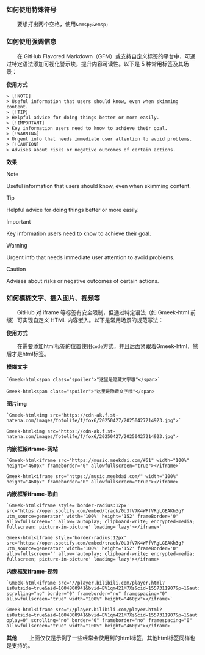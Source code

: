 ### 如何使用特殊符号
&emsp;&emsp;要想打出两个空格，使用```&emsp;&emsp;```

### 如何使用强调信息
&emsp;&emsp;在 GitHub Flavored Markdown（GFM）或支持自定义标签的平台中，可通过特定语法添加可视化警示块，提升内容可读性。以下是 5 种常用标签及其场景：

**使用方式**
```
> [!NOTE]
> Useful information that users should know, even when skimming content.
> [!TIP]
> Helpful advice for doing things better or more easily.
> [!IMPORTANT]
> Key information users need to know to achieve their goal.
> [!WARNING]
> Urgent info that needs immediate user attention to avoid problems.
> [!CAUTION]
> Advises about risks or negative outcomes of certain actions.
```
**效果**

> [!NOTE]
> Useful information that users should know, even when skimming content.

> [!TIP]
> Helpful advice for doing things better or more easily.

> [!IMPORTANT]
> Key information users need to know to achieve their goal.

> [!WARNING]
> Urgent info that needs immediate user attention to avoid problems.

> [!CAUTION]
> Advises about risks or negative outcomes of certain actions.


### 如何模糊文字、插入图片、视频等
&emsp;&emsp;GitHub 对 iframe 等标签有安全限制，但通过特定语法（如 Gmeek-html 前缀）可实现自定义 HTML 内容嵌入。以下是常用场景的规范写法：


**使用方式**

&emsp;&emsp;在需要添加html标签的位置使用`code`方式，并且后面紧跟着Gmeek-html，然后才是html标签。

**模糊文字**
```
`Gmeek-html<span class="spoiler">"这里是隐藏文字哦"</span>`
```
`Gmeek-html<span class="spoiler">"这里是隐藏文字哦"</span>`

**图片img**
```
`Gmeek-html<img src="https://cdn-ak.f.st-hatena.com/images/fotolife/f/fox6/20250427/20250427214923.jpg">`
```
`Gmeek-html<img src="https://cdn-ak.f.st-hatena.com/images/fotolife/f/fox6/20250427/20250427214923.jpg">`

**内嵌框架iframe-网站**
```
`Gmeek-html<iframe src="https://music.meekdai.com/#61" width="100%" height="460px" frameborder="0" allowfullscreen="true"></iframe>`
```
`Gmeek-html<iframe src="https://music.meekdai.com/" width="100%" height="460px" frameborder="0" allowfullscreen="true"></iframe>`

**内嵌框架iframe-歌曲**
```
`Gmeek-html<iframe style='border-radius:12px' src='https://open.spotify.com/embed/track/0U3fV7K4WFfVRgLGEAKh3g?utm_source=generator' width='100%' height='152' frameBorder='0' allowfullscreen='' allow='autoplay; clipboard-write; encrypted-media; fullscreen; picture-in-picture' loading='lazy'></iframe>`
```
`Gmeek-html<iframe style='border-radius:12px' src='https://open.spotify.com/embed/track/0U3fV7K4WFfVRgLGEAKh3g?utm_source=generator' width='100%' height='152' frameBorder='0' allowfullscreen='' allow='autoplay; clipboard-write; encrypted-media; fullscreen; picture-in-picture' loading='lazy'></iframe>`

**内嵌框架iframe-视频**
```
`Gmeek-html<iframe src="//player.bilibili.com/player.html?isOutside=true&aid=1604800941&bvid=BV1qm421M7Xs&cid=1557311907&p=1&autoplay=0" scrolling="no" border="0" frameborder="no" framespacing="0" allowfullscreen="true" width="100%" height="460px"></iframe>`
```
`Gmeek-html<iframe src="//player.bilibili.com/player.html?isOutside=true&aid=1604800941&bvid=BV1qm421M7Xs&cid=1557311907&p=1&autoplay=0" scrolling="no" border="0" frameborder="no" framespacing="0" allowfullscreen="true" width="100%" height="460px"></iframe>`

**其他**
&emsp;&emsp;上面仅仅是示例了一些经常会使用到的html标签，其他html标签同样也是支持的。
